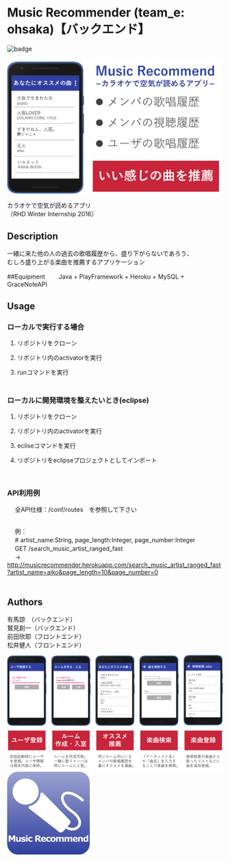 Music Recommender (team_e: ohsaka)【バックエンド】
====
![badge](https://heroku-badge.herokuapp.com/?app=musicrecommender)<br><br>
![music recommender](https://github.com/kentx422/Resource/blob/master/img/Intro.png?raw=true)  

カラオケで空気が読めるアプリ  
（RHD Winter Internship 2016）  

## Description

一緒に来た他の人の過去の歌唱履歴から、盛り下がらないであろう、  
むしろ盛り上がる楽曲を推薦するアプリケーション

##Equipment
　　Java + PlayFramework + Heroku + MySQL + GraceNoteAPI

## Usage

### ローカルで実行する場合

   1. リポジトリをクローン

   2. リポジトリ内のactivatorを実行

   3. runコマンドを実行<br>
　

### ローカルに開発環境を整えたいとき(eclipse)

   1. リポジトリをクローン

   2. リポジトリ内のactivatorを実行

   3. ecliseコマンドを実行

   4. リポジトリをeclipseプロジェクトとしてインポート<br>
<br>

### API利用例
  
　 全API仕様：/conf/routes　を参照して下さい <br><br>

　 例：<br>
　 # artist_name:String, page_length:Integer, page_number:Integer <br> 
　 GET	/search_music_artist_ranged_fast	<br>
　 →　http://musicrecommender.herokuapp.com/search_music_artist_ranged_fast?artist_name=aiko&page_length=10&page_number=0 <br>
　 
<br>

## Authors

有馬諒　（バックエンド）  
鷲見創一（バックエンド）  
前田欣耶（フロントエンド）  
松井健人（フロントエンド）  

![music recommender](https://github.com/kentx422/Resource/blob/master/img/function.png?raw=true) 
![music recommender](https://github.com/kentx422/Resource/blob/master/img/iconBlue2.png?raw=true)  
